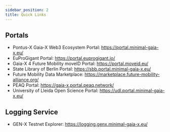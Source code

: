 ```yaml
---
sidebar_position: 2
title: Quick Links
---
```


## Portals
- Pontus-X Gaia-X Web3 Ecosystem Portal: https://portal.minimal-gaia-x.eu/
- EuProGigant Portal: https://portal.euprogigant.io/
- Gaia-X 4 Future Mobility moveID Portal: https://portal.moveid.eu/
- State Library of Berlin Portal: https://sbb.portal.minimal-gaia-x.eu/    
- Future Mobility Data Marketplace: https://marketplace.future-mobility-alliance.org/
- PEAQ Portal: https://gaia-x.portal.peaq.network/
- University of Lleida Open Science Portal: https://udl.portal.minimal-gaia-x.eu/

## Logging Service
- GEN-X Testnet Explorer: https://logging.genx.minimal-gaia-x.eu/ 
